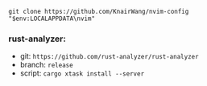 ```
git clone https://github.com/KnairWang/nvim-config "$env:LOCALAPPDATA\nvim"
```

### rust-analyzer:
- git: `https://github.com/rust-analyzer/rust-analyzer`
- branch: `release`
- script: `cargo xtask install --server`
